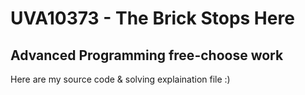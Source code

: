 # UVA10373 - The Brick Stops Here
## Advanced Programming free-choose work

Here are my source code & solving explaination file :)
